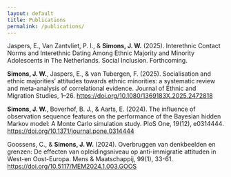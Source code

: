 ```yaml
---
layout: default
title: Publications
permalink: /publications/
---
```


Jaspers, E., Van Zantvliet, P. I., & **Simons, J. W.** (2025). Interethnic Contact Norms and Interethnic Dating Among Ethnic Majority and Minority Adolescents in The Netherlands. Social Inclusion. Forthcoming.  

**Simons, J. W.**, Jaspers, E., & van Tubergen, F. (2025). Socialisation and ethnic majorities’ attitudes towards ethnic minorities: a systematic review and meta-analysis of correlational evidence. Journal of Ethnic and Migration Studies, 1–26. <a href="https://doi.org/10.1080/1369183X.2025.2472818"> https://doi.org/10.1080/1369183X.2025.2472818</a>

**Simons, J. W.**, Boverhof, B. J., & Aarts, E. (2024). The influence of observation sequence features on the performance of the Bayesian hidden Markov model: A Monte Carlo simulation study. PloS One, 19(12), e0314444. <a href="https://doi.org/10.1371/journal.pone.0314444"> https://doi.org/10.1371/journal.pone.0314444</a>

Goossens, C., & **Simons, J. W.** (2024). Overbruggen van denkbeelden en grenzen: De effecten van opleidingsniveau op anti-immigratie attituden in West-en Oost-Europa. Mens & Maatschappij, 99(1), 33-61. <a href="https://doi.org/10.5117/MEM2024.1.003.GOOS"> https://doi.org/10.5117/MEM2024.1.003.GOOS</a>



